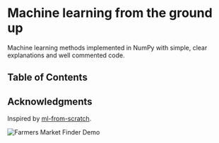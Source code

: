 # Machine learning from the ground up

Machine learning methods implemented in NumPy with simple, clear explanations and well commented code.

## Table of Contents

## Acknowledgments

Inspired by [ml-from-scratch](https://github.com/eriklindernoren/ML-From-Scratch).

![Farmers Market Finder Demo](https://github.com/RyanCodrai/ml-from-the-ground-up/blob/master/Linear%20Regression/cost.gif)
